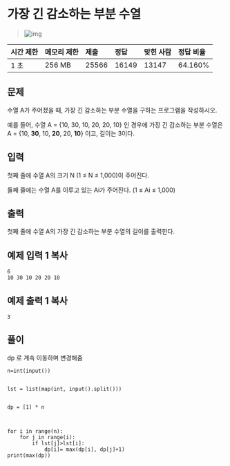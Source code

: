 # 가장 긴 감소하는 부분 수열

> ![img](https://d2gd6pc034wcta.cloudfront.net/tier/9.svg) 

| 시간 제한 | 메모리 제한 | 제출  | 정답  | 맞힌 사람 | 정답 비율 |
| :-------- | :---------- | :---- | :---- | :-------- | :-------- |
| 1 초      | 256 MB      | 25566 | 16149 | 13147     | 64.160%   |

## 문제

수열 A가 주어졌을 때, 가장 긴 감소하는 부분 수열을 구하는 프로그램을 작성하시오.

예를 들어, 수열 A = {10, 30, 10, 20, 20, 10} 인 경우에 가장 긴 감소하는 부분 수열은 A = {10, **30**, 10, **20**, 20, **10**} 이고, 길이는 3이다.

## 입력

첫째 줄에 수열 A의 크기 N (1 ≤ N ≤ 1,000)이 주어진다.

둘째 줄에는 수열 A를 이루고 있는 Ai가 주어진다. (1 ≤ Ai ≤ 1,000)

## 출력

첫째 줄에 수열 A의 가장 긴 감소하는 부분 수열의 길이를 출력한다.

## 예제 입력 1 복사

```
6
10 30 10 20 20 10
```

## 예제 출력 1 복사

```
3
```

## 풀이

dp 로 계속 이동하며 변경해줌

```
n=int(input())


lst = list(map(int, input().split()))


dp = [1] * n



for i in range(n):
    for j in range(i):
        if lst[j]>lst[i]:
            dp[i]= max(dp[i], dp[j]+1)
print(max(dp))
```

